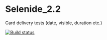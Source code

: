 # Selenide_2.2
Card delivery tests (date, visible, duration etc.)

[![Build status](https://ci.appveyor.com/api/projects/status/r1e04cf7nctfj7uy?svg=true)](https://ci.appveyor.com/project/Vermulion/selenide-2-2)